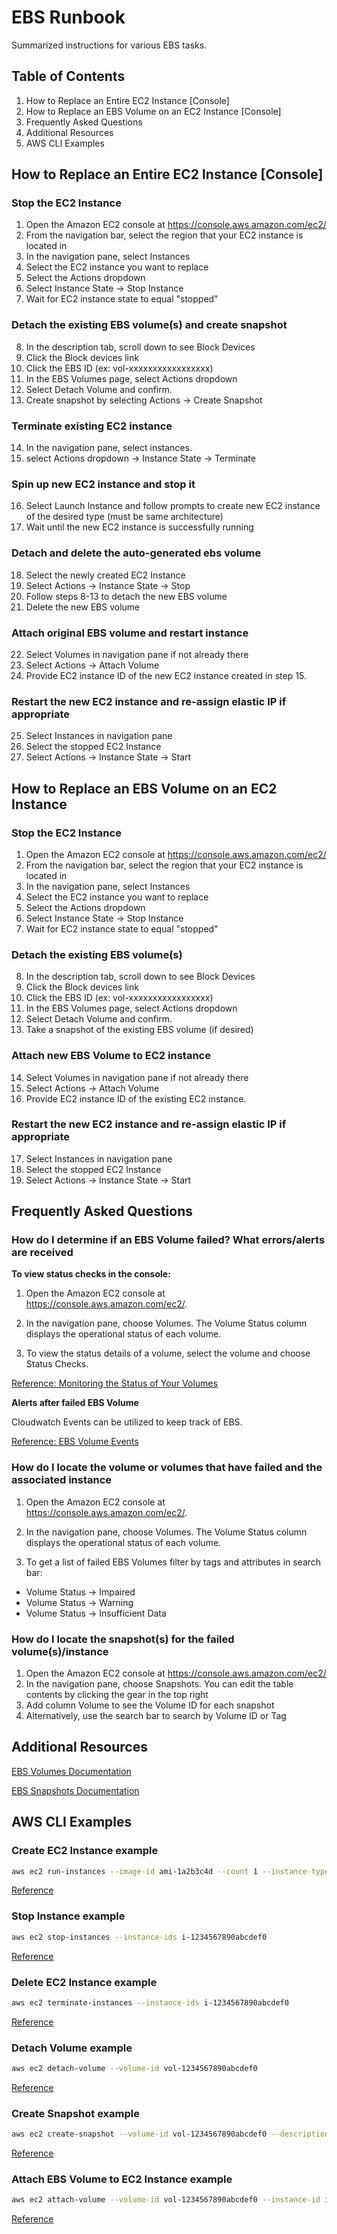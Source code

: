 # EBS Runbook

Summarized instructions for various EBS tasks.

## Table of Contents

1. How to Replace an Entire EC2 Instance [Console]
2. How to Replace an EBS Volume on an EC2 Instance [Console]
3. Frequently Asked Questions
4. Additional Resources
5. AWS CLI Examples

## How to Replace an Entire EC2 Instance [Console]

### Stop the EC2 Instance

1. Open the Amazon EC2 console at https://console.aws.amazon.com/ec2/
2. From the navigation bar, select the region that your EC2 instance is located  in
3. In the navigation pane, select Instances
4. Select the EC2 instance you want to replace
5. Select the Actions dropdown
6. Select Instance State -> Stop Instance
7. Wait for EC2 instance state to equal "stopped"

### Detach the existing EBS volume(s) and create snapshot

8. In the description tab, scroll down to see Block Devices
9. Click the Block devices link
10. Click the EBS ID (ex: vol-xxxxxxxxxxxxxxxxx)
11. In the EBS Volumes page, select Actions dropdown
12. Select Detach Volume and confirm.
13. Create snapshot by selecting Actions -> Create Snapshot


### Terminate existing EC2 instance

14. In the navigation pane, select instances.
15. select Actions dropdown -> Instance State -> Terminate

### Spin up new EC2 instance and stop it

16. Select Launch Instance and follow prompts to create new EC2 instance of the desired type (must be same architecture)
17. Wait until the new EC2 instance is successfully running

### Detach and delete the auto-generated ebs volume

18. Select the newly created EC2 Instance
19. Select Actions -> Instance State -> Stop
20. Follow steps 8-13 to detach the new EBS volume
21. Delete the new EBS volume

### Attach original EBS volume and restart instance

22. Select Volumes in navigation pane if not already there
23. Select Actions -> Attach Volume
24. Provide EC2 instance ID of the new EC2 instance created in step 15.

### Restart the new EC2 instance and re-assign elastic IP if appropriate

25. Select Instances in navigation pane
26. Select the stopped EC2 Instance
27. Select Actions -> Instance State -> Start

## How to Replace an EBS Volume on an EC2 Instance

### Stop the EC2 Instance

1. Open the Amazon EC2 console at https://console.aws.amazon.com/ec2/
2. From the navigation bar, select the region that your EC2 instance is located  in
3. In the navigation pane, select Instances
4. Select the EC2 instance you want to replace
5. Select the Actions dropdown
6. Select Instance State -> Stop Instance
7. Wait for EC2 instance state to equal "stopped"

### Detach the existing EBS volume(s)

8. In the description tab, scroll down to see Block Devices
9. Click the Block devices link
10. Click the EBS ID (ex: vol-xxxxxxxxxxxxxxxxx)
11. In the EBS Volumes page, select Actions dropdown
12. Select Detach Volume and confirm.
13. Take a snapshot of the existing EBS volume (if desired)

### Attach new EBS Volume to EC2 instance

14. Select Volumes in navigation pane if not already there
15. Select Actions -> Attach Volume
16. Provide EC2 instance ID of the existing EC2 instance.

### Restart the new EC2 instance and re-assign elastic IP if appropriate

17. Select Instances in navigation pane
18. Select the stopped EC2 Instance
19. Select Actions -> Instance State -> Start

## Frequently Asked Questions

### How do I determine if an EBS Volume failed?  What errors/alerts are received

**To view status checks in the console:**

1. Open the Amazon EC2 console at https://console.aws.amazon.com/ec2/.

2. In the navigation pane, choose Volumes. The Volume Status column displays the operational status of each volume.

3. To view the status details of a volume, select the volume and choose Status Checks.

[Reference: Monitoring the Status of Your Volumes](https://docs.aws.amazon.com/AWSEC2/latest/UserGuide/monitoring-volume-status.html#monitoring-vol-events)

**Alerts after failed EBS Volume**

Cloudwatch Events can be utilized to keep track of EBS.

[Reference: EBS Volume Events](https://docs.aws.amazon.com/AWSEC2/latest/UserGuide/ebs-cloud-watch-events.html)


### How do I locate the volume or volumes that have failed and the associated instance

1. Open the Amazon EC2 console at https://console.aws.amazon.com/ec2/.

2. In the navigation pane, choose Volumes. The Volume Status column displays the operational status of each volume.

3. To get a list of failed EBS Volumes filter by tags and attributes in search bar:

* Volume Status -> Impaired
* Volume Status -> Warning
* Volume Status -> Insufficient Data

### How do I locate the snapshot(s) for the failed volume(s)/instance

1. Open the Amazon EC2 console at https://console.aws.amazon.com/ec2/
2. In the navigation pane, choose Snapshots. You can edit the table contents by clicking the gear in the top right
3. Add column Volume to see the Volume ID for each snapshot
4. Alternatively, use the search bar to search by Volume ID or Tag

## Additional Resources

[EBS Volumes Documentation](https://docs.aws.amazon.com/AWSEC2/latest/UserGuide/EBSVolumes.html)

[EBS Snapshots Documentation](https://docs.aws.amazon.com/AWSEC2/latest/UserGuide/EBSSnapshots.html)

## AWS CLI Examples

### Create EC2 Instance example

```bash
aws ec2 run-instances --image-id ami-1a2b3c4d --count 1 --instance-type c3.large --key-name MyKeyPair --security-groups MySecurityGroup
```

[Reference](https://docs.aws.amazon.com/cli/latest/reference/ec2/run-instances.html)

### Stop Instance example

```bash
aws ec2 stop-instances --instance-ids i-1234567890abcdef0
```

[Reference](https://docs.aws.amazon.com/cli/latest/reference/ec2/stop-instances.html)

### Delete EC2 Instance example

```bash
aws ec2 terminate-instances --instance-ids i-1234567890abcdef0
```

[Reference](https://docs.aws.amazon.com/cli/latest/reference/ec2/terminate-instances.html)

### Detach Volume example

```bash
aws ec2 detach-volume --volume-id vol-1234567890abcdef0
```

[Reference](https://docs.aws.amazon.com/cli/latest/reference/ec2/detach-volume.html)

### Create Snapshot example

```bash
aws ec2 create-snapshot --volume-id vol-1234567890abcdef0 --description "This is my root volume snapshot"
```

[Reference](https://docs.aws.amazon.com/cli/latest/reference/ec2/create-snapshot.html)

### Attach EBS Volume to EC2 Instance example

```bash
aws ec2 attach-volume --volume-id vol-1234567890abcdef0 --instance-id i-01474ef662b89480 --device /dev/sdf
```

[Reference](https://docs.aws.amazon.com/cli/latest/reference/ec2/attach-volume.html)
